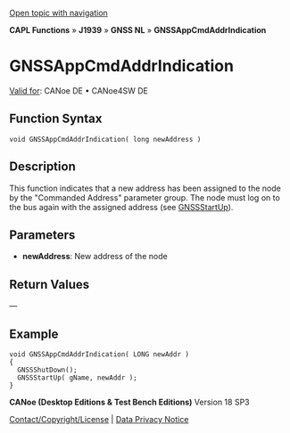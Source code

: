 [Open topic with navigation](../../../../../../CANoeDEFamily.htm#Topics/CAPLFunctions/J1939/GNSSNodeLayer/Functions/CAPLfunctionGNSSappcmdaddrindication.md)

**CAPL Functions** » **J1939** » **GNSS NL** » **GNSSAppCmdAddrIndication**

# GNSSAppCmdAddrIndication

[Valid for](../../../../Shared/FeatureAvailability.md):  CANoe DE • CANoe4SW DE

## Function Syntax

```plaintext
void GNSSAppCmdAddrIndication( long newAddress )
```

## Description

This function indicates that a new address has been assigned to the node by the "Commanded Address" parameter group. The node must log on to the bus again with the assigned address (see [GNSSStartUp](CAPLfunctionGNSSstartup.md)).

## Parameters

- **newAddress**: New address of the node

## Return Values

—

## Example

```plaintext
void GNSSAppCmdAddrIndication( LONG newAddr )
{
  GNSSShutDown();
  GNSSStartUp( gName, newAddr );
}
```

**CANoe (Desktop Editions & Test Bench Editions)** Version 18 SP3

[Contact/Copyright/License](../../../../Shared/ContactCopyrightLicense.md) | [Data Privacy Notice](https://www.vector.com/int/en/company/get-info/privacy-policy/)
